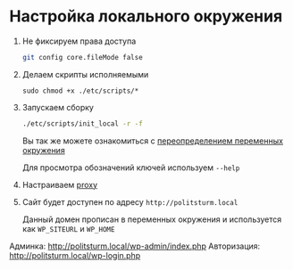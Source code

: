 # Настройка локального окружения

1. Не фиксируем права доступа
    ```bash
    git config core.fileMode false
    ```

2. Делаем скрипты исполняемыми

    ```
    sudo chmod +x ./etc/scripts/*
    ```

3. Запускаем сборку
    ```bash
    ./etc/scripts/init_local -r -f
    ```
    
    Вы так же можете ознакомиться с  [переопределением переменных окружения](../env_override.md)
    
    Для просмотра обозначений ключей используем `--help`

4. Настраиваем [proxy](./docs/proxy.md)

5. Сайт будет доступен по адресу `http://politsturm.local`

    Данный домен прописан в переменных окружения и используется как `WP_SITEURL` и `WP_HOME`

Админка: http://politsturm.local/wp-admin/index.php
Авторизация: http://politsturm.local/wp-login.php